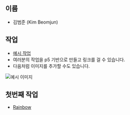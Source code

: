 ## 이름
 * 김범준 (Kim Beomjun)


## 작업
 * [예시 작업](./Rainbow/)
 * 여러분의 작업을 p5 기반으로 만들고 링크를 걸 수 있습니다.
 * 다음처럼 이미지를 추가할 수도 있습니다.

 ![예시 이미지](./example_img.png)
 
 
 ## 첫번째 작업
  * [Rainbow](./Rainbow/) 
